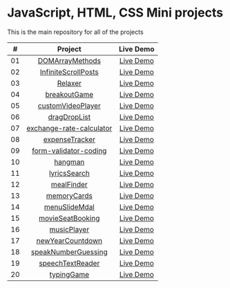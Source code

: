 # JavaScript, HTML, CSS Mini projects

This is the main repository for all of the projects

|  #  |                                                  Project                                                   |                                     Live Demo                                     |
| :-: | :--------------------------------------------------------------------------------------------------------: | :-------------------------------------------------------------------------------: |
| 01  |         [DOMArrayMethods](https://github.com/jihee102/vanillaProjects/tree/main/DOMArrayMethodse)          |     [Live Demo](https://jihee102.github.io/vanillaProjects/DOMArrayMethods/)      |
| 02  |      [InfiniteScrollPosts](https://github.com/jihee102/vanillaProjects/tree/main/InfiniteScrollPosts)      |   [Live Demo](https://jihee102.github.io/vanillaProjects/InfiniteScrollPosts/)    |
| 03  |                  [Relaxer](https://github.com/jihee102/vanillaProjects/tree/main/Relaxer)                  |         [Live Demo](https://jihee102.github.io/vanillaProjects/Relaxer/)          |
| 04  |             [breakoutGame](https://github.com/jihee102/vanillaProjects/tree/main/breakoutGame)             |       [Live Demo](https://jihee102.github.io/vanillaProjects/breakoutGame/)       |
| 05  |        [customVideoPlayer](https://github.com/jihee102/vanillaProjects/tree/main/customVideoPlayer)        |    [Live Demo](https://jihee102.github.io/vanillaProjects/customVideoPlayer/)     |
| 06  |             [dragDropList](https://github.com/jihee102/vanillaProjects/tree/main/dragDropList)             |       [Live Demo](https://jihee102.github.io/vanillaProjects/dragDropList/)       |
| 07  | [exchange-rate-calculator](https://github.com/jihee102/vanillaProjects/tree/main/exchange-rate-calculator) | [Live Demo](https://jihee102.github.io/vanillaProjects/exchange-rate-calculator/) |
| 08  |           [expenseTracker](https://github.com/jihee102/vanillaProjects/tree/main/expenseTracker)           |      [Live Demo](https://jihee102.github.io/vanillaProjects/expenseTracker/)      |
| 09  |    [form-validator-coding](https://github.com/jihee102/vanillaProjects/tree/main/form-validator-coding)    |  [Live Demo](https://jihee102.github.io/vanillaProjects/form-validator-coding/)   |
| 10  |                  [hangman](https://github.com/jihee102/vanillaProjects/tree/main/hangman)                  |         [Live Demo](https://jihee102.github.io/vanillaProjects/hangman/)          |
| 11  |             [lyricsSearch](https://github.com/jihee102/vanillaProjects/tree/main/lyricsSearch)             |       [Live Demo](https://jihee102.github.io/vanillaProjects/lyricsSearch/)       |
| 12  |               [mealFinder](https://github.com/jihee102/vanillaProjects/tree/main/mealFinder)               |        [Live Demo](https://jihee102.github.io/vanillaProjects/mealFinder/)        |
| 13  |              [memoryCards](https://github.com/jihee102/vanillaProjects/tree/main/memoryCards)              |       [Live Demo](https://jihee102.github.io/vanillaProjects/memoryCards/)        |
| 14  |            [menuSlideMdal](https://github.com/jihee102/vanillaProjects/tree/main/menuSlideMdal)            |      [Live Demo](https://jihee102.github.io/vanillaProjects/menuSlideMdal/)       |
| 15  |         [movieSeatBooking](https://github.com/jihee102/vanillaProjects/tree/main/movieSeatBooking)         |     [Live Demo](https://jihee102.github.io/vanillaProjects/movieSeatBooking/)     |
| 16  |              [musicPlayer](https://github.com/jihee102/vanillaProjects/tree/main/musicPlayer)              |       [Live Demo](https://jihee102.github.io/vanillaProjects/musicPlayer/)        |
| 17  |         [newYearCountdown](https://github.com/jihee102/vanillaProjects/tree/main/newYearCountdown)         |     [Live Demo](https://jihee102.github.io/vanillaProjects/newYearCountdown/)     |
| 18  |      [speakNumberGuessing](https://github.com/jihee102/vanillaProjects/tree/main/speakNumberGuessing)      |   [Live Demo](https://jihee102.github.io/vanillaProjects/speakNumberGuessing/)    |
| 19  |         [speechTextReader](https://github.com/jihee102/vanillaProjects/tree/main/speechTextReader)         |     [Live Demo](https://jihee102.github.io/vanillaProjects/speechTextReader/)     |
| 20  |               [typingGame](https://github.com/jihee102/vanillaProjects/tree/main/typingGame)               |        [Live Demo](https://jihee102.github.io/vanillaProjects/typingGame/)        |

